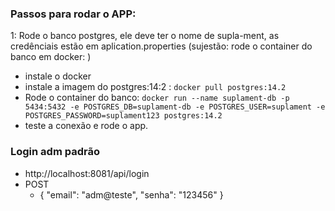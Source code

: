 


### Passos para rodar o APP: 

1: Rode o banco postgres, ele deve ter o nome de supla-ment, as credênciais estão em aplication.properties
  (sujestão: rode o container do banco em docker: )
  - instale o docker
  - instale a imagem do postgres:14:2 : 
    `docker pull postgres:14.2`
  - Rode o container do banco: 
  `docker run --name suplament-db -p 5434:5432 -e POSTGRES_DB=suplament-db -e POSTGRES_USER=suplament -e POSTGRES_PASSWORD=suplament123 postgres:14.2`
  - teste a conexão e rode o app.

### Login adm padrão
- http://localhost:8081/api/login
- POST
  - {
  "email": "adm@teste",
  "senha": "123456"
  } 